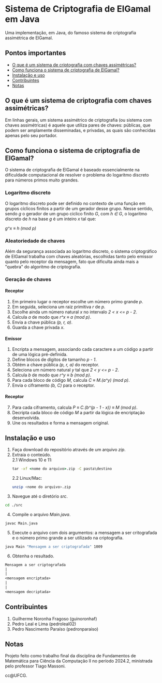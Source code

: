 # Sistema de Criptografia de ElGamal em Java

Uma implementação, em Java, do famoso sistema de criptografia assimétrica de ElGamal.

## Pontos importantes
- [O que é um sistema de criptografia com chaves assimétricas?](#o-que-e-um-sistema-de-criptografia-com-chaves-assimetricas)
- [Como funciona o sistema de criptografia de ElGamal?](#como-funciona-o-sistema-de-criptografia-de-elgamal)
- [Instalação e uso](#instalacao-e-uso)
- [Contribuintes](#contribuintes)
- [Notas](#notas)

## O que é um sistema de criptografia com chaves assimétricas?
Em linhas gerais, um sistema assimétrico de criptografia (ou sistema com chaves assimétricas) é aquele que utiliza pares de chaves: públicas,
que podem ser amplamente disseminadas, e privadas, as quais são conhecidas apenas pelo seu portador.

## Como funciona o sistema de criptografia de ElGamal?
O sistema de criptografia de ElGamal é baseado essencialmente na dificuldade computacional de resolver o problema do logaritmo discreto para números primos muito grandes.
### Logaritmo discreto
O logaritmo discreto pode ser definido no contexto de uma função em grupos cíclicos finitos a partir de um gerador desse grupo. Nesse sentido, sendo *g* o gerador de um grupo
cíclico finito *G*, com *h ∈ G*, o logaritmo discreto de *h* na base *g* é um inteiro *x* tal que:

*g^x ≡ h (mod p)*
### Aleatoriedade de chaves
Além da segurança associada ao logaritmo discreto, o sistema criptográfico de ElGamal trabalha com chaves aleatórias, escolhidas tanto pelo emissor quanto pelo receptor da mensagem,
fato que dificulta ainda mais a "quebra" do algoritmo de criptografia.
### Geração de chaves
#### Receptor
  1. Em primeiro lugar o receptor escolhe um número primo grande *p*.
  2. Em seguida, seleciona um raiz primitiva *r* de *p*.
  3. Escolhe ainda um número natural *x* no intervalo *2 < x <= p - 2*.
  4. Calcula *a* de modo que *r^x ≡ a (mod p)*.
  5. Envia a chave pública *(p, r, a)*.
  6. Guarda a chave privada *x*.
#### Emissor
  1. Encripta a mensagem, associando cada caractere a um código a partir de uma lógica pré-definida.
  2. Define blocos de dígitos de tamanho *p - 1*.
  3. Obtém a chave pública *(p, r, a)* do receptor.
  4. Seleciona um número natural *y* tal que *2 < y <= p - 2*.
  5. Calcula *b* de modo que *r^y ≡ b (mod p)*.
  6. Para cada bloco de código *M*, calcula *C ≡ M.(a^y) (mod p)*.
  7. Envia o ciframento *(b, C)* para o receptor.
#### Receptor
  7. Para cada ciframento, calcula *P ≡ C.(b^(p - 1 - x)) ≡ M (mod p)*.
  8. Decripta cada bloco de código *M* a partir da lógica de encriptação desenvolvida.
  9. Une os resultados e forma a mensagem original.

## Instalação e uso
1. Faça download do repositório através de um arquivo *zip*.
2. Extraia o conteúdo.<br>
    2.1 Windows 10 e 11:
   ```cmd
   tar -xf <nome do arquivo>.zip -C pasta\destino
   ```
    2.2 Linux/Mac:
    ```bash
    unzip <nome do arquivo>.zip
    ```
3. Navegue até o diretório *src*.
```bash
cd ./src
```
4. Compile o arquivo *Main.java*.
```bash
javac Main.java
```
5. Execute o arquivo com dois argumentos: a mensagem a ser critografada e o número primo grande a ser utilizado na criptografia.
```bash
java Main "Mensagem a ser criptografada" 1009
```
6. Obtenha o resultado.
```txt
Mensagem a ser criptografada
|
|
<mensagem encriptada>
|
|
<mensagem decriptada>
```

## Contribuintes
1. Guilherme Noronha Fragoso (guinoronhaf)
2. Pedro Leal e Lima (pedroleal02)
3. Pedro Nascimento Paraíso (pedronparaiso)

## Notas
Projeto feito como trabalho final da disciplina de Fundamentos de Matemática para Ciência da Computação II no período 2024.2, ministrada pelo professor Tiago Massoni.

cc@UFCG.
